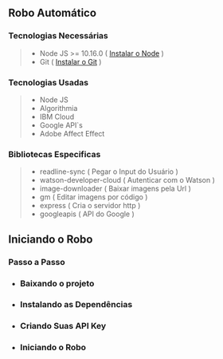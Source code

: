 ## Robo Automático 

### Tecnologias Necessárias

>- Node JS >= 10.16.0 ( [Instalar o Node](https://nodejs.org/en/download/) )
>- Git ( [Instalar o Git](https://git-scm.com/downloads) )

### Tecnologias Usadas

>- Node JS
>- Algorithmia
>- IBM Cloud
>- Google API`s
>- Adobe Affect Effect

### Bibliotecas Especificas

>- readline-sync ( Pegar o Input do Usuário )
>- watson-developer-cloud ( Autenticar com o Watson )
>- image-downloader ( Baixar imagens pela Url )
>- gm ( Editar imagens por código )
>- express ( Cria o servidor http )
>- googleapis ( API do Google )

## Iniciando o Robo

### Passo a Passo

- ### Baixando o projeto

<!-- !['baixando o projeto'](/images/download.gif "baixando o projeto") -->

- ### Instalando as Dependências

<!-- !['Instalando as Dependências'](/images/npm-install.gif "intalando as depedências") -->

- ### Criando Suas API Key

- ### Iniciando o Robo